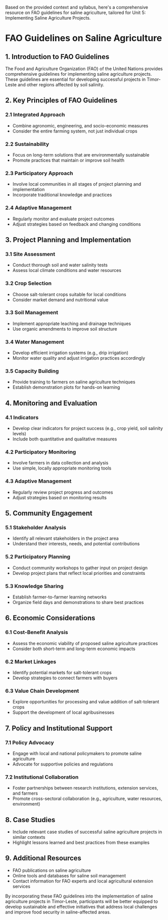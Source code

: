 Based on the provided context and syllabus, here's a comprehensive resource on FAO guidelines for saline agriculture, tailored for Unit 5: Implementing Saline Agriculture Projects.

# FAO Guidelines on Saline Agriculture

## 1. Introduction to FAO Guidelines

The Food and Agriculture Organization (FAO) of the United Nations provides comprehensive guidelines for implementing saline agriculture projects. These guidelines are essential for developing successful projects in Timor-Leste and other regions affected by soil salinity.

## 2. Key Principles of FAO Guidelines

### 2.1 Integrated Approach
- Combine agronomic, engineering, and socio-economic measures
- Consider the entire farming system, not just individual crops

### 2.2 Sustainability
- Focus on long-term solutions that are environmentally sustainable
- Promote practices that maintain or improve soil health

### 2.3 Participatory Approach
- Involve local communities in all stages of project planning and implementation
- Incorporate traditional knowledge and practices

### 2.4 Adaptive Management
- Regularly monitor and evaluate project outcomes
- Adjust strategies based on feedback and changing conditions

## 3. Project Planning and Implementation

### 3.1 Site Assessment
- Conduct thorough soil and water salinity tests
- Assess local climate conditions and water resources

### 3.2 Crop Selection
- Choose salt-tolerant crops suitable for local conditions
- Consider market demand and nutritional value

### 3.3 Soil Management
- Implement appropriate leaching and drainage techniques
- Use organic amendments to improve soil structure

### 3.4 Water Management
- Develop efficient irrigation systems (e.g., drip irrigation)
- Monitor water quality and adjust irrigation practices accordingly

### 3.5 Capacity Building
- Provide training to farmers on saline agriculture techniques
- Establish demonstration plots for hands-on learning

## 4. Monitoring and Evaluation

### 4.1 Indicators
- Develop clear indicators for project success (e.g., crop yield, soil salinity levels)
- Include both quantitative and qualitative measures

### 4.2 Participatory Monitoring
- Involve farmers in data collection and analysis
- Use simple, locally appropriate monitoring tools

### 4.3 Adaptive Management
- Regularly review project progress and outcomes
- Adjust strategies based on monitoring results

## 5. Community Engagement

### 5.1 Stakeholder Analysis
- Identify all relevant stakeholders in the project area
- Understand their interests, needs, and potential contributions

### 5.2 Participatory Planning
- Conduct community workshops to gather input on project design
- Develop project plans that reflect local priorities and constraints

### 5.3 Knowledge Sharing
- Establish farmer-to-farmer learning networks
- Organize field days and demonstrations to share best practices

## 6. Economic Considerations

### 6.1 Cost-Benefit Analysis
- Assess the economic viability of proposed saline agriculture practices
- Consider both short-term and long-term economic impacts

### 6.2 Market Linkages
- Identify potential markets for salt-tolerant crops
- Develop strategies to connect farmers with buyers

### 6.3 Value Chain Development
- Explore opportunities for processing and value addition of salt-tolerant crops
- Support the development of local agribusinesses

## 7. Policy and Institutional Support

### 7.1 Policy Advocacy
- Engage with local and national policymakers to promote saline agriculture
- Advocate for supportive policies and regulations

### 7.2 Institutional Collaboration
- Foster partnerships between research institutions, extension services, and farmers
- Promote cross-sectoral collaboration (e.g., agriculture, water resources, environment)

## 8. Case Studies

- Include relevant case studies of successful saline agriculture projects in similar contexts
- Highlight lessons learned and best practices from these examples

## 9. Additional Resources

- FAO publications on saline agriculture
- Online tools and databases for saline soil management
- Contact information for FAO experts and local agricultural extension services

By incorporating these FAO guidelines into the implementation of saline agriculture projects in Timor-Leste, participants will be better equipped to develop sustainable and effective initiatives that address local challenges and improve food security in saline-affected areas.